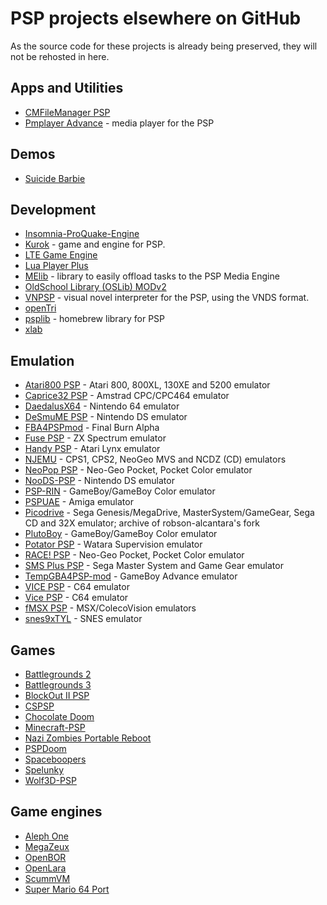 # PSP projects elsewhere on GitHub

As the source code for these projects is already being preserved, they will not be rehosted in here.

## Apps and Utilities

- [CMFileManager PSP](https://github.com/joel16/CMFileManager-PSP)
- [Pmplayer Advance](https://github.com/ErikPshat/pmplayer-advance) - media player for the PSP

## Demos

- [Suicide Barbie](https://github.com/theblacklotus/suicide-barbie)

## Development

- [Insomnia-ProQuake-Engine](https://github.com/darkduke606/Insomnia-ProQuake-Engine)
- [Kurok](https://github.com/TheMrIron2/kurok) - game and engine for PSP. 
- [LTE Game Engine](https://github.com/luca1897/Lte-Game-Engine)
- [Lua Player Plus](https://github.com/Rinnegatamante/lua-player-plus)
- [MElib](https://github.com/IridescentRose/MElib) - library to easily offload tasks to the PSP Media Engine
- [OldSchool Library (OSLib) MODv2](https://github.com/dogo/oslibmodv2)
- [VNPSP](https://github.com/liclac/VNPSP) - visual novel interpreter for the PSP, using the VNDS format. 
- [openTri](https://github.com/albe/openTri)
- [psplib](https://github.com/0xe1f/psplib) - homebrew library for PSP
- [xlab](https://github.com/xfacter/xlab)

## Emulation

- [Atari800 PSP](https://github.com/8bitpsp/atari800) - Atari 800, 800XL, 130XE and 5200 emulator
- [Caprice32 PSP](https://github.com/8bitpsp/caprice32) - Amstrad CPC/CPC464 emulator
- [DaedalusX64](https://github.com/DaedalusX64/daedalus) - Nintendo 64 emulator
- [DeSmuME PSP](https://github.com/themriron2/desmume-psp) - Nintendo DS emulator
- [FBA4PSPmod](https://github.com/rereprep/FBA4PSPmod) - Final Burn Alpha
- [Fuse PSP](https://github.com/8bitpsp/fuse) - ZX Spectrum emulator
- [Handy PSP](https://github.com/8bitpsp/handy) - Atari Lynx emulator
- [NJEMU](https://github.com/phoe-nix/NJEMU) - CPS1, CPS2, NeoGeo MVS and NCDZ (CD) emulators
- [NeoPop PSP](https://github.com/8bitpsp/neopop) - Neo-Geo Pocket, Pocket Color emulator
- [NooDS-PSP](https://github.com/Xiro28/NooDS-PSP) - Nintendo DS emulator
- [PSP-RIN](https://github.com/mbarczak/psp_rin) - GameBoy/GameBoy Color emulator
- [PSPUAE](https://github.com/HoraceAndTheSpider/PSPUAE) - Amiga emulator
- [Picodrive](https://github.com/pumpkinlink/picodrive) - Sega Genesis/MegaDrive, MasterSystem/GameGear, Sega CD and 32X emulator; archive of robson-alcantara's fork
- [PlutoBoy](https://github.com/RossMeikleham/PlutoBoy) - GameBoy/GameBoy Color emulator
- [Potator PSP](https://github.com/infval/potator-psp-akop) - Watara Supervision emulator
- [RACE! PSP](https://github.com/8bitpsp/race) - Neo-Geo Pocket, Pocket Color emulator
- [SMS Plus PSP](https://github.com/8bitpsp/smsplus) - Sega Master System and Game Gear emulator
- [TempGBA4PSP-mod](https://github.com/phoe-nix/TempGBA4PSP-mod) - GameBoy Advance emulator
- [VICE PSP](https://github.com/8bitpsp/vice) - C64 emulator
- [Vice PSP](https://github.com/rsn8887/pspvice) - C64 emulator
- [fMSX PSP](https://github.com/8bitpsp/fms) - MSX/ColecoVision emulators
- [snes9xTYL](https://github.com/esmjanus/snes9xTYL) - SNES emulator

## Games

- [Battlegrounds 2](https://github.com/xfacter/battlegrounds2)
- [Battlegrounds 3](https://github.com/xfacter/battlegrounds2)
- [BlockOut II PSP](https://github.com/bomblik/BlockOut_II_PSP)
- [CSPSP](https://github.com/st1x51/CSPSP_ADQ)
- [Chocolate Doom](https://github.com/mwpenny/chocolate-doom-psp)
- [Minecraft-PSP](https://github.com/Woolio/Minecraft-PSP)
- [Nazi Zombies Portable Reboot](https://github.com/thyjukki/nzp-reboot/)
- [PSPDoom](https://github.com/z2442/PSPDoom)
- [Spaceboopers](https://github.com/nikp123/spaceboopers)
- [Spelunky](https://github.com/dbeef/spelunky-psp)
- [Wolf3D-PSP](https://github.com/BenMcLean/Wolf3D-PSP)

## Game engines

- [Aleph One](https://github.com/Aleph-One-Marathon/alephone-psp)
- [MegaZeux](https://github.com/AliceLR/megazeux/)
- [OpenBOR](https://github.com/DCurrent/openbor)
- [OpenLara](https://github.com/XProger/OpenLara/releases/tag/20180524)
- [ScummVM](https://github.com/rsn8887/scummvm/releases/tag/2.1.0git-rsn8887.30)
- [Super Mario 64 Port](https://github.com/z2442/sm64-port)
